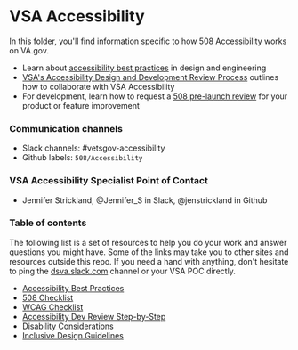 # VSA Accessibility 

In this folder, you'll find information specific to how 508 Accessibility works on VA.gov.

* Learn about [accessibility best practices](https://github.com/department-of-veterans-affairs/va.gov-team/blob/master/platform/accessibility/508-accessibility-best-practices.md) in design and engineering
* [VSA's Accessibility Design and Development Review Process](https://github.com/department-of-veterans-affairs/va.gov-team/blob/master/teams/vsa/accessibility/review-process.md) outlines how to collaborate with VSA Accessibility
* For development, learn how to request a [508 pre-launch review](https://github.com/department-of-veterans-affairs/va.gov-team/blob/master/platform/accessibility/508-request-prelaunch-review.md) for your product or feature improvement

### Communication channels
- Slack channels: #vetsgov-accessibility
- Github labels: `508/Accessibility`

### VSA Accessibility Specialist Point of Contact
- Jennifer Strickland, @Jennifer_S in Slack, @jenstrickland in Github

### Table of contents
The following list is a set of resources to help you do your work and answer questions you might have. Some of the links may take you to other sites and resources outside this repo. If you need a hand with anything, don't hesitate to ping the [dsva.slack.com](https://dsva.slack.com) channel or your VSA POC directly.


* [Accessibility Best Practices](https://github.com/department-of-veterans-affairs/va.gov-team/blob/master/platform/accessibility/508-accessibility-best-practices.md)
* [508 Checklist](https://github.com/department-of-veterans-affairs/va.gov-team/blob/master/platform/accessibility/508-checklist.md)
* [WCAG Checklist](https://github.com/department-of-veterans-affairs/va.gov-team/blob/master/platform/accessibility/WCAG-Checklist.md)
* [Accessibility Dev Review Step-by-Step](https://github.com/department-of-veterans-affairs/va.gov-team/blob/master/teams/vsa/accessibility/accessibility-dev-review-step-by-step.md)
* [Disability Considerations](https://github.com/department-of-veterans-affairs/va.gov-team/blob/master/platform/accessibility/disability-considerations.md)
* [Inclusive Design Guidelines](https://github.com/department-of-veterans-affairs/va.gov-team/blob/master/teams/vsa/accessibility/inclusive-design-guidelines.md)
